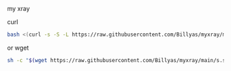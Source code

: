 my xray

curl
```bash
bash <(curl -s -S -L https://raw.githubusercontent.com/Billyas/myxray/main/s.sh)
```
or wget
```bash
sh -c "$(wget https://raw.githubusercontent.com/Billyas/myxray/main/s.sh -O -)"
```
